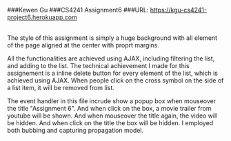 ###Kewen Gu
###CS4241 Assignment6
###URL: https://kgu-cs4241-project6.herokuapp.com

<br>
The style of this assignment is simply a huge background with all element of the page aligned at the center with proprt margins.

All the functionalities are achieved using AJAX, including filtering the list, and adding to the list. The technical achievement I made for this assignement is a inline delete button for every element of the list, which is achieved using AJAX. When people click on the cross symbol on the side of a list item, it will be removed from list. 

The event handler in this file incrude show a popup box when mouseover the title "Assignment 6". And when click on the box, a movie trailer from youtube will be shown. And when mouseover the title again, the video will be hidden. And when click on the title the box will be hidden. I employed both bubbing and capturing propagation model.
